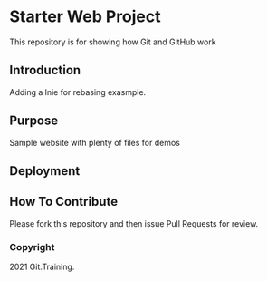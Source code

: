 # Starter Web Project

This repository is for showing how Git and GitHub work
## Introduction

Adding a lnie for rebasing exasmple. 

## Purpose

Sample website with plenty of files for demos

## Deployment
## How To Contribute

Please fork this repository and then issue Pull Requests for review.

### Copyright
2021 Git.Training.